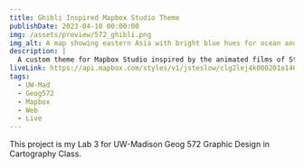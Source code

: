```yaml
---
title: Ghibli Inspired Mapbox Studio Theme
publishDate: 2023-04-10 00:00:00
img: /assets/preview/572_ghibli.png
img_alt: A map showing eastern Asia with bright blue hues for ocean and varied greens for different terrain and a storybook-like font for labels.
description: |
  A custom theme for Mapbox Studio inspired by the animated films of Studio Ghibli.
liveLink: https://api.mapbox.com/styles/v1/jsteslow/clg2lej4k000201o146e8xcuz.html?title=view&access_token=pk.eyJ1IjoianN0ZXNsb3ciLCJhIjoiY2xmc3FpMnFwMDhodDNmcGg3anoyaXRjNCJ9.8458oF27KBZyDalUS84ctg&zoomwheel=true&fresh=true#1.67/14.1/122.1
tags:
  - UW-Mad
  - Geog572
  - Mapbox
  - Web
  - Live
---
```


This project is my Lab 3 for UW-Madison Geog 572 Graphic Design in Cartography Class.